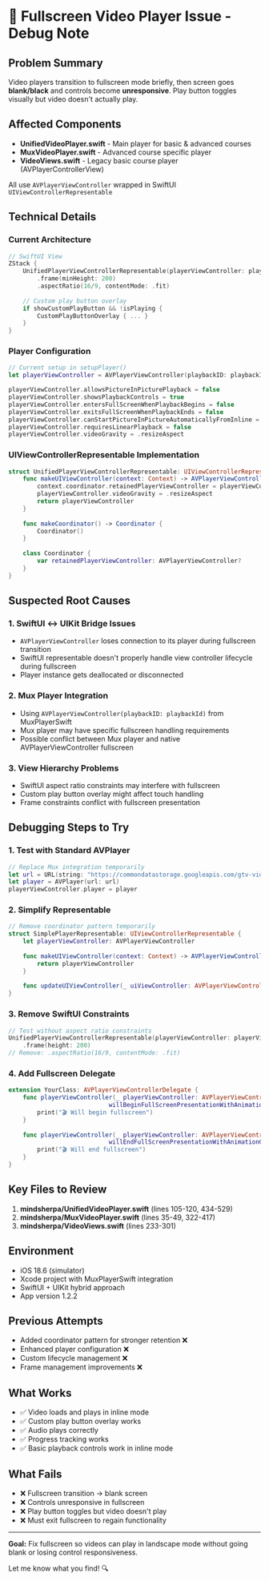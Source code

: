 # 🐛 Fullscreen Video Player Issue - Debug Note

## Problem Summary
Video players transition to fullscreen mode briefly, then screen goes **blank/black** and controls become **unresponsive**. Play button toggles visually but video doesn't actually play.

## Affected Components
- **UnifiedVideoPlayer.swift** - Main player for basic & advanced courses
- **MuxVideoPlayer.swift** - Advanced course specific player  
- **VideoViews.swift** - Legacy basic course player (AVPlayerControllerView)

All use `AVPlayerViewController` wrapped in SwiftUI `UIViewControllerRepresentable`

## Technical Details

### Current Architecture
```swift
// SwiftUI View
ZStack {
    UnifiedPlayerViewControllerRepresentable(playerViewController: playerViewController)
        .frame(minHeight: 200)
        .aspectRatio(16/9, contentMode: .fit)
    
    // Custom play button overlay
    if showCustomPlayButton && !isPlaying {
        CustomPlayButtonOverlay { ... }
    }
}
```

### Player Configuration
```swift
// Current setup in setupPlayer()
let playerViewController = AVPlayerViewController(playbackID: playbackId) // Mux integration

playerViewController.allowsPictureInPicturePlayback = false
playerViewController.showsPlaybackControls = true
playerViewController.entersFullScreenWhenPlaybackBegins = false
playerViewController.exitsFullScreenWhenPlaybackEnds = false
playerViewController.canStartPictureInPictureAutomaticallyFromInline = false
playerViewController.requiresLinearPlayback = false
playerViewController.videoGravity = .resizeAspect
```

### UIViewControllerRepresentable Implementation
```swift
struct UnifiedPlayerViewControllerRepresentable: UIViewControllerRepresentable {
    func makeUIViewController(context: Context) -> AVPlayerViewController {
        context.coordinator.retainedPlayerViewController = playerViewController
        playerViewController.videoGravity = .resizeAspect
        return playerViewController
    }
    
    func makeCoordinator() -> Coordinator {
        Coordinator()
    }
    
    class Coordinator {
        var retainedPlayerViewController: AVPlayerViewController?
    }
}
```

## Suspected Root Causes

### 1. SwiftUI ↔ UIKit Bridge Issues
- `AVPlayerViewController` loses connection to its player during fullscreen transition
- SwiftUI representable doesn't properly handle view controller lifecycle during fullscreen
- Player instance gets deallocated or disconnected

### 2. Mux Player Integration
- Using `AVPlayerViewController(playbackID: playbackId)` from MuxPlayerSwift
- Mux player may have specific fullscreen handling requirements
- Possible conflict between Mux player and native AVPlayerViewController fullscreen

### 3. View Hierarchy Problems
- SwiftUI aspect ratio constraints may interfere with fullscreen
- Custom play button overlay might affect touch handling
- Frame constraints conflict with fullscreen presentation

## Debugging Steps to Try

### 1. Test with Standard AVPlayer
```swift
// Replace Mux integration temporarily
let url = URL(string: "https://commondatastorage.googleapis.com/gtv-videos-bucket/sample/BigBuckBunny.mp4")!
let player = AVPlayer(url: url)
playerViewController.player = player
```

### 2. Simplify Representable
```swift
// Remove coordinator pattern temporarily
struct SimplePlayerRepresentable: UIViewControllerRepresentable {
    let playerViewController: AVPlayerViewController
    
    func makeUIViewController(context: Context) -> AVPlayerViewController {
        return playerViewController
    }
    
    func updateUIViewController(_ uiViewController: AVPlayerViewController, context: Context) {}
}
```

### 3. Remove SwiftUI Constraints
```swift
// Test without aspect ratio constraints
UnifiedPlayerViewControllerRepresentable(playerViewController: playerViewController)
    .frame(height: 200)
// Remove: .aspectRatio(16/9, contentMode: .fit)
```

### 4. Add Fullscreen Delegate
```swift
extension YourClass: AVPlayerViewControllerDelegate {
    func playerViewController(_ playerViewController: AVPlayerViewController, 
                            willBeginFullScreenPresentationWithAnimationCoordinator coordinator: UIViewControllerTransitionCoordinator) {
        print("🎬 Will begin fullscreen")
    }
    
    func playerViewController(_ playerViewController: AVPlayerViewController, 
                            willEndFullScreenPresentationWithAnimationCoordinator coordinator: UIViewControllerTransitionCoordinator) {
        print("🎬 Will end fullscreen")
    }
}
```

## Key Files to Review
1. **mindsherpa/UnifiedVideoPlayer.swift** (lines 105-120, 434-529)
2. **mindsherpa/MuxVideoPlayer.swift** (lines 35-49, 322-417)
3. **mindsherpa/VideoViews.swift** (lines 233-301)

## Environment
- iOS 18.6 (simulator)
- Xcode project with MuxPlayerSwift integration
- SwiftUI + UIKit hybrid approach
- App version 1.2.2

## Previous Attempts
- Added coordinator pattern for stronger retention ❌
- Enhanced player configuration ❌  
- Custom lifecycle management ❌
- Frame management improvements ❌

## What Works
- ✅ Video loads and plays in inline mode
- ✅ Custom play button overlay works
- ✅ Audio plays correctly
- ✅ Progress tracking works
- ✅ Basic playback controls work in inline mode

## What Fails
- ❌ Fullscreen transition → blank screen
- ❌ Controls unresponsive in fullscreen
- ❌ Play button toggles but video doesn't play
- ❌ Must exit fullscreen to regain functionality

---

**Goal:** Fix fullscreen so videos can play in landscape mode without going blank or losing control responsiveness.

Let me know what you find! 🔍